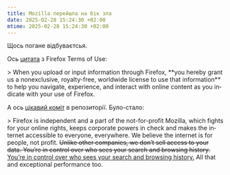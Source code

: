 ```yaml
---
title: Mozilla перейшла на бік зла
date: 2025-02-28 15:24:30 +02:00
mtime: 2025-02-28 15:24:30 +02:00
---
```


Щось погане відбуваєтсья.

Ось [цитата][1] з <span lang="en">Firefox Terms of Use</span>:

<div lang="en" markdown=1>
> When you upload or input information through Firefox, **you hereby grant us a nonexclusive, royalty-free, worldwide license to use that information** to help you navigate, experience, and interact with online content as you indicate with your use of Firefox.
</div>

А ось [цікавий коміт][2] в репозиторії. Було-стало:

<div lang="en" markdown=1>
> Firefox is independent and a part of the not-for-profit Mozilla, which fights for your online rights, keeps corporate powers in check and makes the internet accessible to everyone, everywhere. We believe the internet is for people, not profit. <del>Unlike other companies, we don’t sell access to your data. You’re in control over who sees your search and browsing history.</del> <ins>You’re in control over who sees your search and browsing history.</ins> All that and exceptional performance too.
</div>

[1]: https://www.mozilla.org/en-US/about/legal/terms/firefox/#you-give-mozilla-certain-rights-and-perm

[2]: https://github.com/mozilla/bedrock/commit/d459addab846d8144b61939b7f4310eb80c5470e
